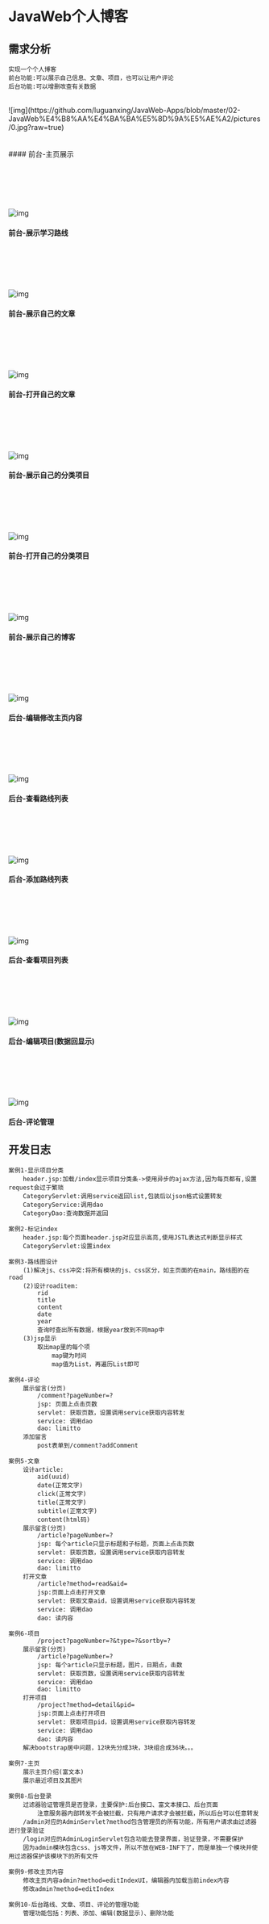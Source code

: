 # JavaWeb个人博客

## 需求分析
```
实现一个个人博客
前台功能:可以展示自己信息、文章、项目，也可以让用户评论
后台功能:可以增删改查有关数据
```
<br>
![img](https://github.com/luguanxing/JavaWeb-Apps/blob/master/02-JavaWeb%E4%B8%AA%E4%BA%BA%E5%8D%9A%E5%AE%A2/pictures/0.jpg?raw=true)
<br><br><br>
#### 前台-主页展示


<br><br><br><br><br>
![img](https://github.com/luguanxing/JavaWeb-Apps/blob/master/02-JavaWeb%E4%B8%AA%E4%BA%BA%E5%8D%9A%E5%AE%A2/pictures/1.jpg?raw=true)
#### 前台-展示学习路线

<br><br><br><br><br>
![img](https://github.com/luguanxing/JavaWeb-Apps/blob/master/02-JavaWeb%E4%B8%AA%E4%BA%BA%E5%8D%9A%E5%AE%A2/pictures/2.jpg?raw=true)
#### 前台-展示自己的文章

<br><br><br><br><br>
![img](https://github.com/luguanxing/JavaWeb-Apps/blob/master/02-JavaWeb%E4%B8%AA%E4%BA%BA%E5%8D%9A%E5%AE%A2/pictures/3.jpg?raw=true)
#### 前台-打开自己的文章

<br><br><br><br><br>
![img](https://github.com/luguanxing/JavaWeb-Apps/blob/master/02-JavaWeb%E4%B8%AA%E4%BA%BA%E5%8D%9A%E5%AE%A2/pictures/4.jpg?raw=true)
#### 前台-展示自己的分类项目

<br><br><br><br><br>
![img](https://github.com/luguanxing/JavaWeb-Apps/blob/master/02-JavaWeb%E4%B8%AA%E4%BA%BA%E5%8D%9A%E5%AE%A2/pictures/5.jpg?raw=true)
#### 前台-打开自己的分类项目

<br><br><br><br><br>
![img](https://github.com/luguanxing/JavaWeb-Apps/blob/master/02-JavaWeb%E4%B8%AA%E4%BA%BA%E5%8D%9A%E5%AE%A2/pictures/6.jpg?raw=true)
#### 前台-展示自己的博客


<br><br><br><br><br>
![img](https://github.com/luguanxing/JavaWeb-Apps/blob/master/02-JavaWeb%E4%B8%AA%E4%BA%BA%E5%8D%9A%E5%AE%A2/pictures/a.jpg?raw=true)
#### 后台-编辑修改主页内容

<br><br><br><br><br>
![img](https://github.com/luguanxing/JavaWeb-Apps/blob/master/02-JavaWeb%E4%B8%AA%E4%BA%BA%E5%8D%9A%E5%AE%A2/pictures/b.jpg?raw=true)
#### 后台-查看路线列表

<br><br><br><br><br>
![img](https://github.com/luguanxing/JavaWeb-Apps/blob/master/02-JavaWeb%E4%B8%AA%E4%BA%BA%E5%8D%9A%E5%AE%A2/pictures/c.jpg?raw=true)
#### 后台-添加路线列表

<br><br><br><br><br>
![img](https://github.com/luguanxing/JavaWeb-Apps/blob/master/02-JavaWeb%E4%B8%AA%E4%BA%BA%E5%8D%9A%E5%AE%A2/pictures/d.jpg?raw=true)
#### 后台-查看项目列表

<br><br><br><br><br>
![img](https://github.com/luguanxing/JavaWeb-Apps/blob/master/02-JavaWeb%E4%B8%AA%E4%BA%BA%E5%8D%9A%E5%AE%A2/pictures/e.jpg?raw=true)
#### 后台-编辑项目(数据回显示)

<br><br><br><br><br>
![img](https://github.com/luguanxing/JavaWeb-Apps/blob/master/02-JavaWeb%E4%B8%AA%E4%BA%BA%E5%8D%9A%E5%AE%A2/pictures/f.jpg?raw=true)
#### 后台-评论管理


## 开发日志
```
案例1-显示项目分类
	header.jsp:加载/index显示项目分类条->使用异步的ajax方法,因为每页都有,设置request会过于繁琐
	CategoryServlet:调用service返回list,包装后以json格式设置转发
	CategoryService:调用dao
	CategoryDao:查询数据并返回

案例2-标记index
	header.jsp:每个页面header.jsp对应显示高亮,使用JSTL表达式判断显示样式
	CategoryServlet:设置index

案例3-路线图设计
	(1)解决js、css冲突:将所有模块的js、css区分，如主页面的在main，路线图的在road
	(2)设计roaditem:
		rid
		title
		content
		date
		year
		查询时查出所有数据，根据year放到不同map中
	(3)jsp显示
		取出map里的每个项
			map键为时间
			map值为List，再遍历List即可
			
案例4-评论
	展示留言(分页)
		/comment?pageNumber=?
		jsp: 页面上点击页数
		servlet: 获取页数，设置调用service获取内容转发
		service: 调用dao
		dao: limitto
	添加留言
		post表单到/comment?addComment
		
案例5-文章
	设计article:
		aid(uuid)
		date(正常文字)
		click(正常文字)
		title(正常文字)
		subtitle(正常文字)
		content(html码)
	展示留言(分页)
		/article?pageNumber=?
		jsp: 每个article只显示标题和子标题，页面上点击页数
		servlet: 获取页数，设置调用service获取内容转发
		service: 调用dao
		dao: limitto
	打开文章
		/article?method=read&aid=
		jsp:页面上点击打开文章
		servlet: 获取文章aid，设置调用service获取内容转发
		service: 调用dao
		dao: 读内容
		
案例6-项目
		/project?pageNumber=?&type=?&sortby=?
	展示留言(分页)
		/article?pageNumber=?
		jsp: 每个article只显示标题，图片，日期点，击数
		servlet: 获取页数，设置调用service获取内容转发
		service: 调用dao
		dao: limitto
	打开项目
		/project?method=detail&pid=
		jsp:页面上点击打开项目
		servlet: 获取项目pid，设置调用service获取内容转发
		service: 调用dao
		dao: 读内容
	解决bootstrap居中问题，12块先分成3块，3块组合成36块。。。
	
案例7-主页
	展示主页介绍(富文本)
	展示最近项目及其图片
	
案例8-后台登录
	过滤器验证管理员是否登录，主要保护:后台接口、富文本接口、后台页面
		注意服务器内部转发不会被拦截，只有用户请求才会被拦截，所以后台可以任意转发
	/admin对应的AdminServlet?method包含管理员的所有功能，所有用户请求由过滤器进行登录验证
	/login对应的AdminLoginServlet包含功能去登录界面，验证登录，不需要保护
	因为admin模块包含css、js等文件，所以不放在WEB-INF下了，而是单独一个模块并使用过滤器保护该模块下的所有文件

案例9-修改主页内容
	修改主页内容admin?method=editIndexUI，编辑器内加载当前index内容
	修改admin?method=editIndex
	
案例10-后台路线、文章、项目、评论的管理功能
	管理功能包括：列表、添加、编辑(数据显示)、删除功能
	
```

